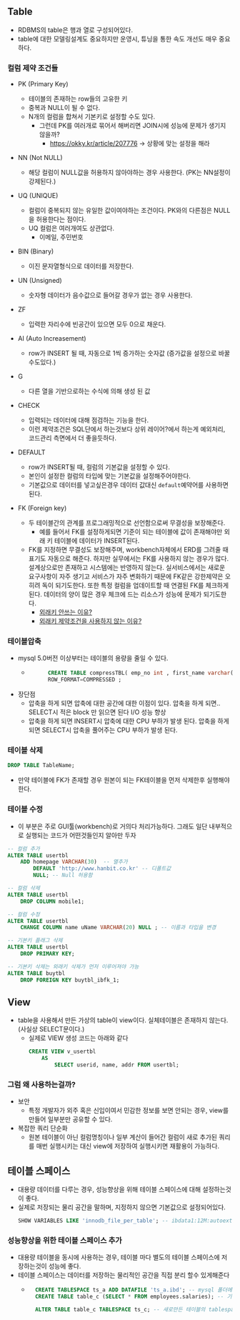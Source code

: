 ## Table
- RDBMS의 table은 행과 열로 구성되어있다.
- table에 대한 모델링설계도 중요하지만 운영시, 튜닝을 통한 속도 개선도 매우 중요하다.
### 컬럼 제약 조건들
- PK (Primary Key)
	- 테이블의 존재하는 row들의 고유한 키
	- 중복과 NULL이 될 수 없다.
	- N개의 컬럼을 합쳐서 기본키로 설정할 수도 있다.
		- 그런데 PK를 여러개로 묶어서 해버리면 JOIN시에 성능에 문제가 생기지 않을까?
			- https://okky.kr/article/207776 -> 상황에 맞는 설정을 해라
- NN (Not NULL)
	- 해당 컬럼이 NULL값을 허용하지 않아야하는 경우 사용한다. (PK는 NN설정이 강제된다.)
- UQ (UNIQUE)
	- 컬럼이 중복되지 않는 유일한 값이여야하는 조건이다. PK와의 다른점은 NULL을 허용한다는 점이다.
	- UQ 컬럼은 여러개여도 상관없다.
		- 이메일, 주민번호
- BIN (Binary)
	- 이진 문자열형식으로 데이터를 저장한다.
- UN (Unsigned)
	- 숫자형 데이터가 음수값으로 들어갈 경우가 없는 경우 사용한다.
- ZF
	- 입력한 자리수에 빈공간이 있으면 모두 0으로 채운다.
- AI (Auto Increasement)
	- row가 INSERT 될 때, 자동으로 1씩 증가하는 숫자값 (증가값을 설정으로 바꿀 수도있다.)
- G
	- 다른 열을 기반으로하는 수식에 의해 생성 된 값
- CHECK
	- 입력되는 데이터에 대해 점검하는 기능을 한다.
	- 이런 제약조건은 SQL단에서 하는것보다 상위 레이어?에서 하는게 예외처리, 코드관리 측면에서 더 좋을듯하다.
- DEFAULT
	- row가 INSERT될 때, 컬럼의 기본값을 설정할 수 있다.
	- 본인이 설정한 컬럼의 타입에 맞는 기본값을 설정해주어야한다.
	- 기본값으로 데이터를 넣고싶은경우 데이터 값대신 `default`예약어를 사용하면된다.

- FK (Foreign key)
	- 두 테이블간의 관계를 프로그래밍적으로 선언함으로써 무결성을 보장해준다.
		- 예를 들어서 FK를 설정하게되면 기준이 되는 테이블에 값이 존재해야만 외래 키 테이블에 데이터가 INSERT된다.
	- FK를 지정하면 무결성도 보장해주며, workbench자체에서 ERD를 그려줄 때 표기도 자동으로 해준다. 하지만 실무에서는 FK를 사용하지 않는 경우가 많다. 설계상으로만 존재하고 시스템에는 반영하지 않는다. 실서비스에서는 새로운 요구사항이 자주 생기고 서비스가 자주 변화하기 때문에 FK같은 강한제약은 오히려 독이 되기도한다. 또한 특정 컬럼을 업데이트할 때 연결된 FK를 체크하게된다. 데이터의 양이 많은 경우 체크에 드는 리소스가 성능에 문제가 되기도한다.
		- [외래키 안쓰는 이유?](https://okky.kr/article/497991)
		- [외래키 제약조건을 사용하지 않는 이유?](https://www.a-ha.io/questions/4061a1b5ddbe2245a168ca045afc2f65)

### 테이블압축
- mysql 5.0버전 이상부터는 테이블의 용량을 줄일 수 있다.
	- ```sql
			CREATE TABLE compressTBL( emp_no int , first_name varchar(14))
			ROW_FORMAT=COMPRESSED ;
		```
- 장단점
	- 압축을 하게 되면 압축에 대한 공간에 대한 이점이 있다. 압축을 하게 되면.. SELECT시 적은 block 만 읽으면 된다 I/O 성능 향상
	- 압축을 하게 되면 INSERT시 압축에 대한 CPU 부하가 발생 된다. 압축을 하게 되면 SELECT시 압축을 풀어주는 CPU 부하가 발생 된다.

### 테이블 삭제
```sql
DROP TABLE TableName;
```
- 만약 테이블에 FK가 존재할 경우 원본이 되는 FK테이블을 먼저 삭제한후 실행해야한다.

### 테이블 수정
- 이 부분은 주로 GUI툴(workbench)로 거의다 처리가능하다. 그래도 일단 내부적으로 실행되는 코드가 어떤것들인지 알아만 두자
```sql
-- 컬럼 추가
ALTER TABLE usertbl
	ADD homepage VARCHAR(30)  -- 열추가
		DEFAULT 'http://www.hanbit.co.kr' -- 디폴트값
		NULL; -- Null 허용함

-- 컬럼 삭제
ALTER TABLE usertbl
	DROP COLUMN mobile1;

-- 컬럼 수정
ALTER TABLE usertbl
	CHANGE COLUMN name uName VARCHAR(20) NULL ; -- 이름과 타입을 변경

-- 기본키 플래그 삭제
ALTER TABLE usertbl
	DROP PRIMARY KEY;

-- 기본키 삭제는 외래키 삭제가 먼저 이루어져야 가능
ALTER TABLE buytbl
	DROP FOREIGN KEY buytbl_ibfk_1;
```
## View
- table을 사용해서 만든 가상의 table이 view이다. 실체테이블은 존재하지 않는다. (사실상 SELECT문이다.)
	- 실제로 VIEW 생성 코드는 아래와 같다
		```sql
		CREATE VIEW v_usertbl
			AS
				SELECT userid, name, addr FROM usertbl;
		```
### 그럼 왜 사용하는걸까?
- 보안
	- 특정 개발자가 외주 혹은 신입이여서 민감한 정보를 보면 안되는 경우, view를 만들어 일부분만 공유할 수 있다.
- 복잡한 쿼리 단순화
	- 원본 테이블이 아닌 컬럼명칭이나 일부 계산이 들어간 컬럼이 새로 추가된 쿼리를 매번 실행시키는 대신 view에 저장하여	실행시키면 재활용이 가능하다.

## 테이블 스페이스
- 대용량 데이터를 다루는 경우, 성능향상을 위해 테이블 스페이스에 대해 설정하는것이 좋다.
- 실제로 저장되는 물리 공간을 말하며, 지정하지 않으면 기본값으로 설정되어있다.
	```sql
	SHOW VARIABLES LIKE 'innodb_file_per_table'; -- ibdata1:12M:autoextend (파일명:파일크기:최대파일크기)

	```
### 성능향상을 위한 테이블 스페이스 추가
- 대용량 테이블을 동시에 사용하는 경우, 테이블 마다 별도의 테이블 스페이스에 저장하는것이 성능에 좋다.
- 테이블 스페이스는 데이터를 저장하는 물리적인 공간을 직접 분리 할수 있게해준다
	- ```sql
		CREATE TABLESPACE ts_a ADD DATAFILE 'ts_a.ibd'; -- mysql 폴더에 새로운 tablespace파일을 만든다.
		CREATE TABLE table_c (SELECT * FROM employees.salaries); -- 기존에 있던 데이터를 새로운 테이블에 복사한다.

		ALTER TABLE table_c TABLESPACE ts_c; -- 새로만든 테이블의 tablespace를 변경항ㄴ다.
		```